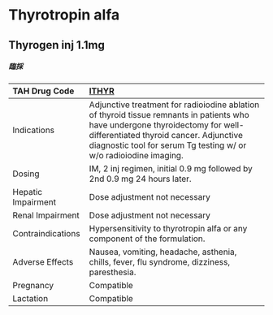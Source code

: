 # Thyrotropin alfa

## Thyrogen inj 1.1mg

##### 臨採

| TAH Drug Code      | [ITHYR](https://www.tahsda.org.tw/drugs/hissearch.php?drug_code=ITHYR)                                                                                                                                                                       |
|:-------------------|:---------------------------------------------------------------------------------------------------------------------------------------------------------------------------------------------------------------------------------------------|
| Indications        | Adjunctive treatment for radioiodine ablation of thyroid tissue remnants in patients who have undergone thyroidectomy for well-differentiated thyroid cancer. Adjunctive diagnostic tool for serum Tg testing w/ or w/o radioiodine imaging. |
| Dosing             | IM, 2 inj regimen, initial 0.9 mg followed by 2nd 0.9 mg 24 hours later.                                                                                                                                                                     |
| Hepatic Impairment | Dose adjustment not necessary                                                                                                                                                                                                                |
| Renal Impairment   | Dose adjustment not necessary                                                                                                                                                                                                                |
| Contraindications  | Hypersensitivity to thyrotropin alfa or any component of the formulation.                                                                                                                                                                    |
| Adverse Effects    | Nausea, vomiting, headache, asthenia, chills, fever, flu syndrome, dizziness, paresthesia.                                                                                                                                                   |
| Pregnancy          | Compatible                                                                                                                                                                                                                                   |
| Lactation          | Compatible                                                                                                                                                                                                                                   |

